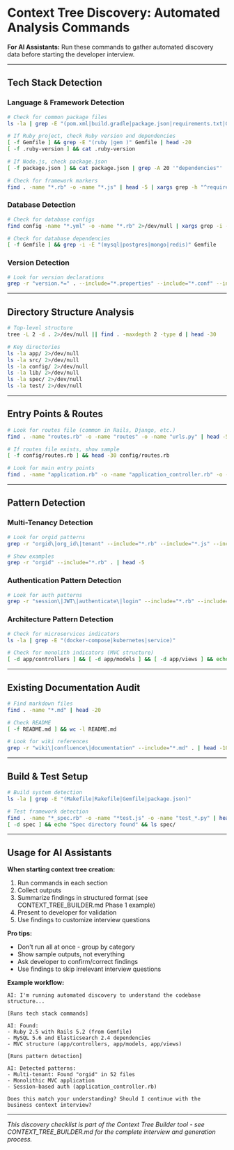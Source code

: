 # Context Tree Discovery: Automated Analysis Commands

**For AI Assistants:** Run these commands to gather automated discovery data before starting the developer interview.

---

## Tech Stack Detection

### Language & Framework Detection

```bash
# Check for common package files
ls -la | grep -E "(pom.xml|build.gradle|package.json|requirements.txt|Gemfile|go.mod|Cargo.toml)"

# If Ruby project, check Ruby version and dependencies
[ -f Gemfile ] && grep -E "(ruby |gem )" Gemfile | head -20
[ -f .ruby-version ] && cat .ruby-version

# If Node.js, check package.json
[ -f package.json ] && cat package.json | grep -A 20 '"dependencies"'

# Check for framework markers
find . -name "*.rb" -o -name "*.js" | head -5 | xargs grep -h "^require\|^import" | grep -E "(rails|sinatra|express)" | sort -u | head -10
```

### Database Detection

```bash
# Check for database configs
find config -name "*.yml" -o -name "*.rb" 2>/dev/null | xargs grep -i -E "(mysql|postgres|mongo|redis)" | head -20

# Check for database dependencies
[ -f Gemfile ] && grep -i -E "(mysql|postgres|mongo|redis)" Gemfile
```

### Version Detection

```bash
# Look for version declarations
grep -r "version.*=" . --include="*.properties" --include="*.conf" --include="*.yml" | grep -v node_modules | head -20
```

---

## Directory Structure Analysis

```bash
# Top-level structure
tree -L 2 -d . 2>/dev/null || find . -maxdepth 2 -type d | head -30

# Key directories
ls -la app/ 2>/dev/null
ls -la src/ 2>/dev/null
ls -la config/ 2>/dev/null
ls -la lib/ 2>/dev/null
ls -la spec/ 2>/dev/null
ls -la test/ 2>/dev/null
```

---

## Entry Points & Routes

```bash
# Look for routes file (common in Rails, Django, etc.)
find . -name "routes.rb" -o -name "routes" -o -name "urls.py" | head -5

# If routes file exists, show sample
[ -f config/routes.rb ] && head -30 config/routes.rb

# Look for main entry points
find . -name "application.rb" -o -name "application_controller.rb" -o -name "app.js" -o -name "main.py" | head -10
```

---

## Pattern Detection

### Multi-Tenancy Detection

```bash
# Look for orgid patterns
grep -r "orgid\|org_id\|tenant" --include="*.rb" --include="*.js" --include="*.py" . | wc -l

# Show examples
grep -r "orgid" --include="*.rb" . | head -5
```

### Authentication Pattern Detection

```bash
# Look for auth patterns
grep -r "session\|JWT\|authenticate\|login" --include="*.rb" --include="*.js" . | grep -v test | head -10
```

### Architecture Pattern Detection

```bash
# Check for microservices indicators
ls -la | grep -E "(docker-compose|kubernetes|service)"

# Check for monolith indicators (MVC structure)
[ -d app/controllers ] && [ -d app/models ] && [ -d app/views ] && echo "MVC pattern detected"
```

---

## Existing Documentation Audit

```bash
# Find markdown files
find . -name "*.md" | head -20

# Check README
[ -f README.md ] && wc -l README.md

# Look for wiki references
grep -r "wiki\|confluence\|documentation" --include="*.md" . | head -10
```

---

## Build & Test Setup

```bash
# Build system detection
ls -la | grep -E "(Makefile|Rakefile|Gemfile|package.json)"

# Test framework detection
find . -name "*_spec.rb" -o -name "*test.js" -o -name "test_*.py" | head -5
[ -d spec ] && echo "Spec directory found" && ls spec/
```

---

## Usage for AI Assistants

**When starting context tree creation:**

1. Run commands in each section
2. Collect outputs
3. Summarize findings in structured format (see CONTEXT_TREE_BUILDER.md Phase 1 example)
4. Present to developer for validation
5. Use findings to customize interview questions

**Pro tips:**
- Don't run all at once - group by category
- Show sample outputs, not everything
- Ask developer to confirm/correct findings
- Use findings to skip irrelevant interview questions

**Example workflow:**

```
AI: I'm running automated discovery to understand the codebase structure...

[Runs tech stack commands]

AI: Found:
- Ruby 2.5 with Rails 5.2 (from Gemfile)
- MySQL 5.6 and Elasticsearch 2.4 dependencies
- MVC structure (app/controllers, app/models, app/views)

[Runs pattern detection]

AI: Detected patterns:
- Multi-tenant: Found "orgid" in 52 files
- Monolithic MVC application
- Session-based auth (application_controller.rb)

Does this match your understanding? Should I continue with the business context interview?
```

---

*This discovery checklist is part of the Context Tree Builder tool - see CONTEXT_TREE_BUILDER.md for the complete interview and generation process.*
